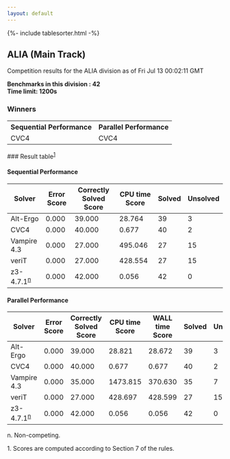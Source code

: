 ```yaml
---
layout: default
---
```

{%- include tablesorter.html -%}

##  ALIA (Main Track)

Competition results for the ALIA division as of Fri Jul 13 00:02:11 GMT

**Benchmarks in this division : 42  
Time limit: 1200s** 

### Winners
<table class="result">
<tr><th class="center">Sequential Performance</th><th class="center">Parallel Performance</th></tr>
<tr class="center"><td>CVC4</td><td>CVC4</td></tr></table>
### Result table<sup><a href="#fn1">1</a></sup>

#### Sequential Performance

<table id="sequential" class="result sorted">
<thead><tr class="center">
  <th>Solver</th>
  <th>Error Score</th>
  <th>Correctly Solved Score</th>
  <th>CPU time Score</th>
  <th>Solved</th>
  <th>Unsolved</th>
</tr></thead><tr>
  <td>Alt-Ergo</td>
  <td>0.000</td>
  <td>39.000</td>
  <td>28.764</td>
<td>39</td>
<td>3</td>
</tr><tr>
  <td>CVC4</td>
  <td>0.000</td>
  <td>40.000</td>
  <td>0.677</td>
<td>40</td>
<td>2</td>
</tr><tr>
  <td>Vampire 4.3</td>
  <td>0.000</td>
  <td>27.000</td>
  <td>495.046</td>
<td>27</td>
<td>15</td>
</tr><tr>
  <td>veriT</td>
  <td>0.000</td>
  <td>27.000</td>
  <td>428.554</td>
<td>27</td>
<td>15</td>
</tr><tr>
  <td>z3-4.7.1<SUP><a href="#fn">n</a></SUP></td>
  <td>0.000</td>
  <td>42.000</td>
  <td>0.056</td>
<td>42</td>
<td>0</td>
</tr></table>

#### Parallel Performance

<table id="parallel" class="result sorted">
<thead><tr class="center">
  <th>Solver</th>
  <th>Error Score</th>
  <th>Correctly Solved Score</th>
  <th>CPU time Score</th>
  <th>WALL time Score</th>
  <th>Solved</th>
  <th>Unsolved</th>
</tr></thead><tr>
  <td>Alt-Ergo</td>
<td>0.000</td><td>39.000</td><td>28.821</td><td>28.672</td><td>39</td><td>3</td></tr><tr>
  <td>CVC4</td>
<td>0.000</td><td>40.000</td><td>0.677</td><td>0.677</td><td>40</td><td>2</td></tr><tr>
  <td>Vampire 4.3</td>
<td>0.000</td><td>35.000</td><td>1473.815</td><td>370.630</td><td>35</td><td>7</td></tr><tr>
  <td>veriT</td>
<td>0.000</td><td>27.000</td><td>428.697</td><td>428.599</td><td>27</td><td>15</td></tr><tr>
  <td>z3-4.7.1<SUP><a href="#fn">n</a></SUP></td>
<td>0.000</td><td>42.000</td><td>0.056</td><td>0.056</td><td>42</td><td>0</td></tr></table>
 <span id="fn"> n. Non-competing. </span>

 <span id="fn1"> 1. Scores are computed according to Section 7 of the rules. </span>


